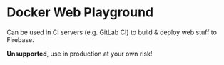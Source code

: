 # Docker Web Playground

Can be used in CI servers (e.g. GitLab CI) to build & deploy web stuff to Firebase.

**Unsupported**, use in production at your own risk!
